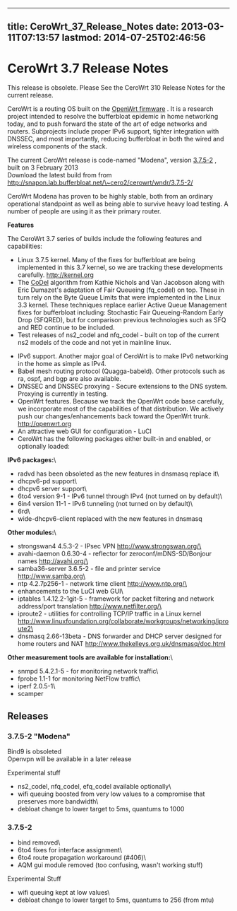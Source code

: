 
---
title: CeroWrt_37_Release_Notes
date: 2013-03-11T07:13:57
lastmod: 2014-07-25T02:46:56
---
CeroWrt 3.7 Release Notes
=========================

This release is obsolete. Please See the <link>CeroWrt 310 Release
Notes</link> for the current release.

CeroWrt is a routing OS built on the [OpenWrt
firmware](http://openwrt.org) . It is a research project intended to
resolve the bufferbloat epidemic in home networking today, and to push
forward the state of the art of edge networks and routers. Subprojects
include proper IPv6 support, tighter integration with DNSSEC, and most
importantly, reducing bufferbloat in both the wired and wireless
components of the stack.

The current CeroWrt release is code-named "Modena", version
[3.7.5-2](http://snapon.lab.bufferbloat.net/~cero2/cerowrt/wndr/3.7.5-2/)
, built on 3 February 2013\
Download the latest build from from
http://snapon.lab.bufferbloat.net/\~cero2/cerowrt/wndr/3.7.5-2/

CeroWrt Modena has proven to be highly stable, both from an ordinary
operational standpoint as well as being able to survive heavy load
testing. A number of people are using it as their primary router.

**Features**

The CeroWrt 3.7 series of builds include the following features and
capabilities:

-   Linux 3.7.5 kernel. Many of the fixes for bufferbloat are being
    implemented in this 3.7 kernel, so we are tracking these
    developments carefully. http://kernel.org
-   The [CoDel](http://www.bufferbloat.net/projects/codel/wiki)
    algorithm from Kathie Nichols and Van Jacobson along with Eric
    Dumazet's adaptation of Fair Queueing (fq\_codel) on top. These in
    turn rely on the Byte Queue Limits that were implemented in the
    Linux 3.3 kernel. These techniques replace earlier Active Queue
    Management fixes for bufferbloat including: Stochastic Fair
    Queueing-Random Early Drop (SFQRED), but for comparison previous
    technologies such as SFQ and RED continue to be included.
-   Test releases of ns2\_codel and nfq\_codel - built on top of the
    current ns2 models of the code and not yet in mainline linux.

<!-- -->

-   IPv6 support. Another major goal of CeroWrt is to make IPv6
    networking in the home as simple as IPv4.
-   Babel mesh routing protocol (Quagga-babeld). Other protocols such as
    ra, ospf, and bgp are also available.
-   DNSSEC and DNSSEC proxying - Secure extensions to the DNS system.
    Proxying is currently in testing.
-   OpenWrt features. Because we track the OpenWrt code base carefully,
    we incorporate most of the capabilities of that distribution. We
    actively push our changes/enhancements back toward the
    OpenWrt trunk. http://openwrt.org
-   An attractive web GUI for configuration - LuCI
-   CeroWrt has the following packages either built-in and enabled, or
    optionally loaded:

**IPv6 packages:**\
- radvd has been obsoleted as the new features in dnsmasq replace it\
- dhcpv6-pd support\
- dhcpv6 server support\
- 6to4 version 9-1 - IPv6 tunnel through IPv4 (not turned on by
default)\
- 6in4 version 11-1 - IPv6 tunneling (not turned on by default)\
- 6rd\
- wide-dhcpv6-client replaced with the new features in dnsmasq

**Other modules:**\
- strongswan4 4.5.3-2 - IPsec VPN http://www.strongswan.org/\
- avahi-daemon 0.6.30-4 - reflector for zeroconf/mDNS-SD/Bonjour names
http://avahi.org/\
- samba36-server 3.6.5-2 - file and printer service
http://www.samba.org\
- ntp 4.2.7p256-1 - network time client http://www.ntp.org/\
- enhancements to the LuCI web GUI\
- iptables 1.4.12.2-1git-5 - framework for packet filtering and network
address/port translation http://www.netfilter.org/\
- iproute2 - utilities for controlling TCP/IP traffic in a Linux kernel
http://www.linuxfoundation.org/collaborate/workgroups/networking/iproute2\
- dnsmasq 2.66-13beta - DNS forwarder and DHCP server designed for home
routers and NAT http://www.thekelleys.org.uk/dnsmasq/doc.html

**Other measurement tools are available for installation:**\
- snmpd 5.4.2.1-5 - for monitoring network traffic\
- fprobe 1.1-1 for monitoring NetFlow traffic\
- iperf 2.0.5-1\
- scamper

Releases
--------

### 3.7.5-2 "Modena"

Bind9 is obsoleted\
Openvpn will be available in a later release

Experimental stuff

- ns2\_codel, nfq\_codel, efq\_codel available optionally\
- wifi queuing boosted from very low values to a compromise that
preserves more bandwidth\
- debloat change to lower target to 5ms, quantums to 1000

### 3.7.5-2

- bind removed\
- 6to4 fixes for interface assignment\
- 6to4 route propagation workaround (\#406)\
- AQM gui module removed (too confusing, wasn't working stuff)

Experimental Stuff

- wifi queuing kept at low values\
- debloat change to lower target to 5ms, quantums to 256 (from mtu)
